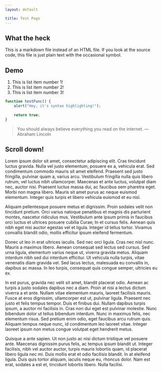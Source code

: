 ```yaml
---
layout: default

title: Test Page
---
```

## What the heck

This is a markdown file instead of an HTML file. If you look at the source code, this file is just plain text with the occasional symbol.

## Demo

1. This is list item number 1!
2. This is list item number 2!
3. This is list item number 3!

``` javascript
function testFunc() {
	alert("Hey, it's syntax highlighting!");
	
	return true;
}
```

> You should always believe everything you read on the internet.
> &mdash; Abraham Lincoln

## Scroll down!

Lorem ipsum dolor sit amet, consectetur adipiscing elit. Cras tincidunt luctus gravida. Nulla vel justo elementum, posuere ex a, vehicula erat. Sed condimentum commodo mauris sit amet eleifend. Praesent sed justo fringilla, pulvinar quam a, varius arcu. Vestibulum fringilla nulla quis libero rutrum, vel luctus nibh ullamcorper. Maecenas et ante luctus, volutpat diam nec, auctor nisi. Praesent luctus massa dui, ac faucibus sem pharetra eget. Morbi non magna libero. Mauris sit amet purus ac neque euismod elementum. Integer quis turpis et libero vehicula euismod et eu nisl.

Aliquam pellentesque posuere metus et dignissim. Proin sodales velit non tincidunt pretium. Orci varius natoque penatibus et magnis dis parturient montes, nascetur ridiculus mus. Vestibulum ante ipsum primis in faucibus orci luctus et ultrices posuere cubilia Curae; In et cursus felis. Aenean quis nibh eget nisi auctor egestas vel et ligula. Integer id tellus tortor. Vivamus convallis blandit odio, mollis efficitur ipsum eleifend fermentum.

Donec ut leo in erat ultrices iaculis. Sed nec orci ligula. Cras nec nisl nunc. Mauris a maximus libero. Aenean consequat sed lectus sed cursus. Sed urna ligula, elementum varius neque ut, viverra gravida metus. Aliquam interdum nibh sed dui interdum efficitur. Ut vehicula nulla turpis, vitae venenatis diam gravida vel. Sed lacus lectus, malesuada eu convallis in, dapibus ac massa. In leo turpis, consequat quis congue semper, ultricies eu ex.

In est purus, gravida nec velit sit amet, blandit placerat odio. Aenean ac turpis a justo sodales dapibus nec a diam. Proin at nisi a lectus dictum viverra a et ante. Nullam vitae elementum mauris, laoreet facilisis mauris. Fusce at eros dignissim, ullamcorper est ut, pulvinar ligula. Praesent nec justo et felis tempus tempor. Duis et finibus dui. Nullam dapibus turpis ipsum, a auctor mi facilisis in. Cras non dui eget est pulvinar molestie. Nunc bibendum dolor ut tellus bibendum interdum. Nunc in maximus felis, nec elementum risus. Sed pretium enim odio, eget faucibus arcu rutrum quis. Aliquam tempus neque nunc, id condimentum leo laoreet vitae. Integer laoreet ipsum non metus congue volutpat eget hendrerit metus.

Quisque a ante sapien. Ut non justo ac nisi dictum tristique vel posuere ante. Maecenas dignissim purus felis, ac tempus ipsum blandit ut. Integer facilisis, nibh vel auctor auctor, turpis mauris lobortis quam, id placerat libero ligula nec mi. Duis mollis erat et odio facilisis blandit. In at eleifend ligula. Duis quis tortor aliquam, iaculis neque eu, rhoncus dolor. Nam est erat, sodales a est et, tincidunt lobortis libero. Nulla facilisi.
